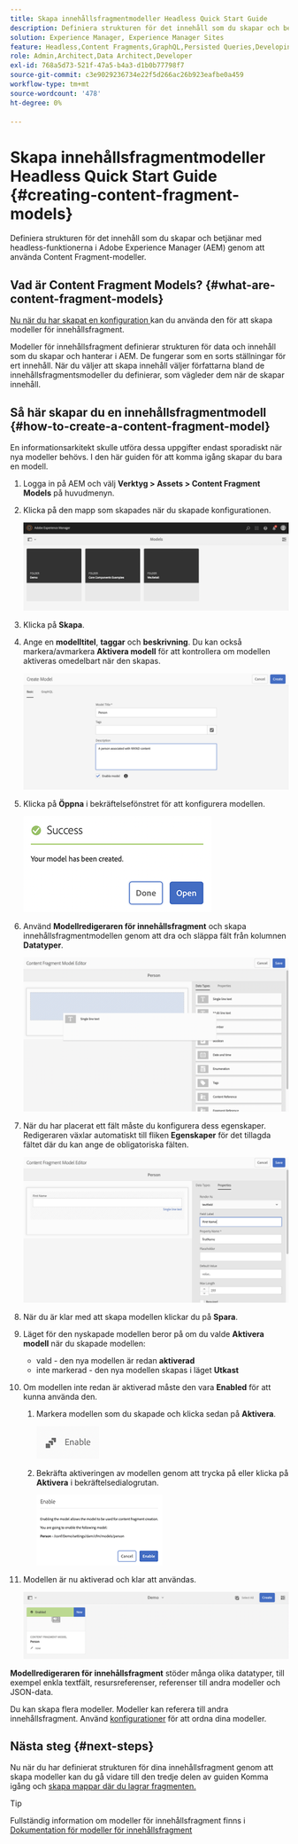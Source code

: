 ```yaml
---
title: Skapa innehållsfragmentmodeller Headless Quick Start Guide
description: Definiera strukturen för det innehåll som du skapar och betjänar med headless-funktionerna i Adobe Experience Manager (AEM) genom att använda Content Fragment-modeller.
solution: Experience Manager, Experience Manager Sites
feature: Headless,Content Fragments,GraphQL,Persisted Queries,Developing
role: Admin,Architect,Data Architect,Developer
exl-id: 768a5d73-521f-47a5-b4a3-d1b0b77798f7
source-git-commit: c3e9029236734e22f5d266ac26b923eafbe0a459
workflow-type: tm+mt
source-wordcount: '478'
ht-degree: 0%

---
```


# Skapa innehållsfragmentmodeller Headless Quick Start Guide {#creating-content-fragment-models}

Definiera strukturen för det innehåll som du skapar och betjänar med headless-funktionerna i Adobe Experience Manager (AEM) genom att använda Content Fragment-modeller.

## Vad är Content Fragment Models? {#what-are-content-fragment-models}

[Nu när du har skapat en konfiguration ](create-configuration.md) kan du använda den för att skapa modeller för innehållsfragment.

Modeller för innehållsfragment definierar strukturen för data och innehåll som du skapar och hanterar i AEM. De fungerar som en sorts ställningar för ert innehåll. När du väljer att skapa innehåll väljer författarna bland de innehållsfragmentsmodeller du definierar, som vägleder dem när de skapar innehåll.

## Så här skapar du en innehållsfragmentmodell {#how-to-create-a-content-fragment-model}

En informationsarkitekt skulle utföra dessa uppgifter endast sporadiskt när nya modeller behövs. I den här guiden för att komma igång skapar du bara en modell.

1. Logga in på AEM och välj **Verktyg > Assets > Content Fragment Models** på huvudmenyn.
1. Klicka på den mapp som skapades när du skapade konfigurationen.

   ![Modellmappen](assets/models-folder.png)
1. Klicka på **Skapa**.
1. Ange en **modelltitel**, **taggar** och **beskrivning**. Du kan också markera/avmarkera **Aktivera modell** för att kontrollera om modellen aktiveras omedelbart när den skapas.

   ![Skapa en modell](assets/models-create.png)
1. Klicka på **Öppna** i bekräftelsefönstret för att konfigurera modellen.

   ![Bekräftelsefönstret](assets/models-confirmation.png)
1. Använd **Modellredigeraren för innehållsfragment** och skapa innehållsfragmentmodellen genom att dra och släppa fält från kolumnen **Datatyper**.

   ![Dra och släpp fält](assets/models-drag-and-drop.png)

1. När du har placerat ett fält måste du konfigurera dess egenskaper. Redigeraren växlar automatiskt till fliken **Egenskaper** för det tillagda fältet där du kan ange de obligatoriska fälten.

   ![Konfigurera egenskaper](assets/models-configure-properties.png)
1. När du är klar med att skapa modellen klickar du på **Spara**.

1. Läget för den nyskapade modellen beror på om du valde **Aktivera modell** när du skapade modellen:
   * vald - den nya modellen är redan **aktiverad**
   * inte markerad - den nya modellen skapas i läget **Utkast**

1. Om modellen inte redan är aktiverad måste den vara **Enabled** för att kunna använda den.
   1. Markera modellen som du skapade och klicka sedan på **Aktivera**.

      ![Aktivera modellen](assets/models-enable.png)
   1. Bekräfta aktiveringen av modellen genom att trycka på eller klicka på **Aktivera** i bekräftelsedialogrutan.

      ![Aktivera bekräftelsedialogrutan](assets/models-enabling.png)
1. Modellen är nu aktiverad och klar att användas.

   ![Modellen är aktiverad](assets/models-enabled.png)

**Modellredigeraren för innehållsfragment** stöder många olika datatyper, till exempel enkla textfält, resursreferenser, referenser till andra modeller och JSON-data.

Du kan skapa flera modeller. Modeller kan referera till andra innehållsfragment. Använd [konfigurationer](create-configuration.md) för att ordna dina modeller.

## Nästa steg {#next-steps}

Nu när du har definierat strukturen för dina innehållsfragment genom att skapa modeller kan du gå vidare till den tredje delen av guiden Komma igång och [skapa mappar där du lagrar fragmenten.](create-assets-folder.md)

>[!TIP]
>
>Fullständig information om modeller för innehållsfragment finns i [Dokumentation för modeller för innehållsfragment](/help/assets/content-fragments/content-fragments-models.md)
